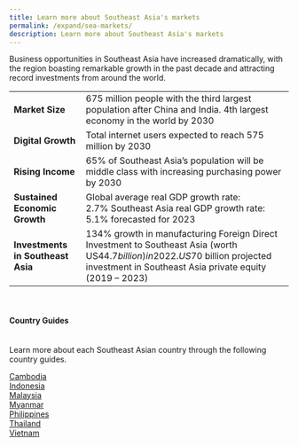 ```yaml
---
title: Learn more about Southeast Asia's markets
permalink: /expand/sea-markets/
description: Learn more about Southeast Asia's markets
---
```

Business opportunities in Southeast Asia have increased dramatically, with the region boasting remarkable growth in the past decade and attracting record investments from around the world.



|  |  | 
| -------- | -------- | 
| <b>Market Size</b> |675 million people with the third largest population after China and India. 4th largest economy in the world by 2030 |
<b>Digital Growth</b> | Total internet users expected to reach 575 million by 2030 | 
<b>Rising Income</b> | 65% of Southeast Asia’s population will be middle class with increasing purchasing power by 2030| 
<b>Sustained Economic Growth</b> | Global average real GDP growth rate: 2.7% Southeast Asia real GDP growth rate: 5.1% forecasted for 2023| 
<b>Investments in Southeast Asia</b> |134% growth in manufacturing Foreign Direct Investment to Southeast Asia (worth US$44.7 billion) in 2022. US$70 billion projected investment in Southeast Asia private equity (2019 – 2023)| 
<br>

<h4>Country Guides</h4><br>
Learn more about each Southeast Asian country through the following country guides.<br>

[Cambodia](https://www.enterprisesg.gov.sg/overseas-markets/asia-pacific/cambodia/market-profile)<br>
[Indonesia](https://www.enterprisesg.gov.sg/overseas-markets/asia-pacific/indonesia/market-profile)<br>
[Malaysia](https://www.enterprisesg.gov.sg/overseas-markets/asia-pacific/malaysia/market-profile)<br>
[Myanmar](https://www.enterprisesg.gov.sg/overseas-markets/asia-pacific/myanmar/market-profile)<br>
[Philippines](https://www.enterprisesg.gov.sg/overseas-markets/asia-pacific/philippines/market-profile)<br>
[Thailand](https://www.enterprisesg.gov.sg/overseas-markets/asia-pacific/thailand/market-profile)<br>
[Vietnam](https://www.enterprisesg.gov.sg/overseas-markets/asia-pacific/vietnam/market-profile)<br>
